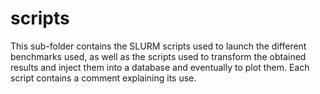 # scripts
This sub-folder contains the SLURM scripts used to launch the different benchmarks used, as well as the scripts used to transform the obtained results and inject them into a database and eventually to plot them.
Each script contains a comment explaining its use.
